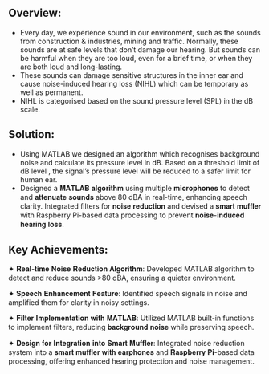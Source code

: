 ## Overview:
- Every day, we experience sound in our environment, such as the sounds from construction & industries, mining and traffic. Normally, these sounds are at safe levels that don’t damage our hearing. But sounds can be harmful when they are too loud, even for a brief time, or when they are both loud and long-lasting. 
- These sounds can damage sensitive structures in the inner ear and cause noise-induced hearing loss (NIHL) which can be temporary as well as permanent.
- NIHL is categorised based on the sound pressure level (SPL) in the dB scale.

## Solution: 
- Using MATLAB we designed an algorithm which recognises background noise and calculate its pressure level in dB. Based on a threshold limit of dB level , the signal’s pressure level will be reduced to a safer limit for human ear.
- Designed a 𝐌𝐀𝐓𝐋𝐀𝐁 𝐚𝐥𝐠𝐨𝐫𝐢𝐭𝐡𝐦 using multiple 𝐦𝐢𝐜𝐫𝐨𝐩𝐡𝐨𝐧𝐞𝐬 to detect and 𝐚𝐭𝐭𝐞𝐧𝐮𝐚𝐭𝐞 𝐬𝐨𝐮𝐧𝐝𝐬 above 80 dBA in real-time, enhancing speech clarity. Integrated filters for 𝐧𝐨𝐢𝐬𝐞 𝐫𝐞𝐝𝐮𝐜𝐭𝐢𝐨𝐧 and devised a 𝐬𝐦𝐚𝐫𝐭 𝐦𝐮𝐟𝐟𝐥𝐞𝐫 with Raspberry Pi-based data processing to prevent 𝐧𝐨𝐢𝐬𝐞-𝐢𝐧𝐝𝐮𝐜𝐞𝐝 𝐡𝐞𝐚𝐫𝐢𝐧𝐠 𝐥𝐨𝐬𝐬.

## Key Achievements:
✦ 𝐑𝐞𝐚𝐥-𝐭𝐢𝐦𝐞 𝐍𝐨𝐢𝐬𝐞 𝐑𝐞𝐝𝐮𝐜𝐭𝐢𝐨𝐧 𝐀𝐥𝐠𝐨𝐫𝐢𝐭𝐡𝐦:
Developed MATLAB algorithm to detect and reduce sounds >80 dBA, ensuring a quieter environment.

✦ 𝐒𝐩𝐞𝐞𝐜𝐡 𝐄𝐧𝐡𝐚𝐧𝐜𝐞𝐦𝐞𝐧𝐭 𝐅𝐞𝐚𝐭𝐮𝐫𝐞:
Identified speech signals in noise and amplified them for clarity in noisy settings.

✦ 𝐅𝐢𝐥𝐭𝐞𝐫 𝐈𝐦𝐩𝐥𝐞𝐦𝐞𝐧𝐭𝐚𝐭𝐢𝐨𝐧 𝐰𝐢𝐭𝐡 𝐌𝐀𝐓𝐋𝐀𝐁:
Utilized MATLAB built-in functions to implement filters, reducing 𝐛𝐚𝐜𝐤𝐠𝐫𝐨𝐮𝐧𝐝 𝐧𝐨𝐢𝐬𝐞 while preserving speech.

✦ 𝐃𝐞𝐬𝐢𝐠𝐧 𝐟𝐨𝐫 𝐈𝐧𝐭𝐞𝐠𝐫𝐚𝐭𝐢𝐨𝐧 𝐢𝐧𝐭𝐨 𝐒𝐦𝐚𝐫𝐭 𝐌𝐮𝐟𝐟𝐥𝐞𝐫:
Integrated noise reduction system into a 𝐬𝐦𝐚𝐫𝐭 𝐦𝐮𝐟𝐟𝐥𝐞𝐫 𝐰𝐢𝐭𝐡 𝐞𝐚𝐫𝐩𝐡𝐨𝐧𝐞𝐬 and 𝐑𝐚𝐬𝐩𝐛𝐞𝐫𝐫𝐲 𝐏𝐢-based data processing, offering enhanced hearing protection and noise management.
